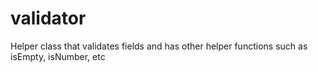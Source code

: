 # validator
Helper class that validates fields and has other helper functions such as isEmpty, isNumber, etc
